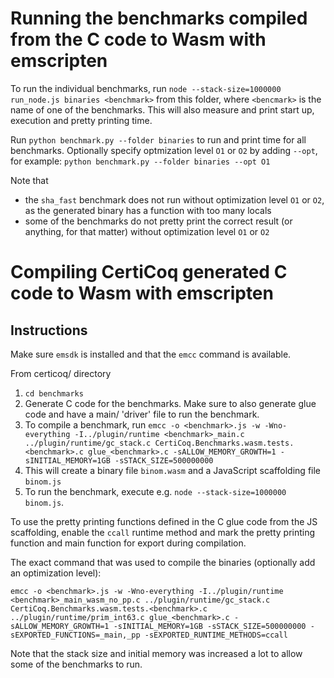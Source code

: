 # Running the benchmarks compiled from the C code to Wasm with emscripten

To run the individual benchmarks, run  `node --stack-size=1000000 run_node.js binaries <benchmark>` from this folder, where `<bencmark>` is the name of one of the benchmarks. This will also measure and print start up, execution and pretty printing time.

Run `python benchmark.py --folder binaries` to run and print time for all benchmarks. Optionally specify optmization level `O1` or `O2` by adding `--opt`, for example: `python benchmark.py --folder binaries --opt O1`

Note that
- the `sha_fast` benchmark does not run without optimization level `O1` or `O2`, as the generated binary has a function with too many locals
- some of the benchmarks do not pretty print the correct result (or anything, for that matter) without optimization level `O1` or `O2`

# Compiling CertiCoq generated C code to Wasm with emscripten

## Instructions

Make sure `emsdk` is installed and that the `emcc` command is available.

From certicoq/ directory
1. `cd benchmarks`
2. Generate C code for the benchmarks. Make sure to also generate glue code and have a main/ 'driver' file to run the benchmark.
3. To compile a benchmark, run `emcc -o <benchmark>.js -w -Wno-everything -I../plugin/runtime <benchmark>_main.c ../plugin/runtime/gc_stack.c CertiCoq.Benchmarks.wasm.tests.<benchmark>.c glue_<benchmark>.c -sALLOW_MEMORY_GROWTH=1 -sINITIAL_MEMORY=1GB -sSTACK_SIZE=500000000`
4. This will create a binary file `binom.wasm` and a JavaScript scaffolding file `binom.js`
5. To run the benchmark, execute e.g. `node --stack-size=1000000 binom.js`.

To use the pretty printing functions defined in the C glue code from the JS scaffolding, enable the `ccall` runtime method and mark the pretty printing function and main function for export during compilation.

The exact command that was used to compile the binaries (optionally add an optimization level):
```
emcc -o <benchmark>.js -w -Wno-everything -I../plugin/runtime <benchmark>_main_wasm_no_pp.c ../plugin/runtime/gc_stack.c CertiCoq.Benchmarks.wasm.tests.<benchmark>.c ../plugin/runtime/prim_int63.c glue_<benchmark>.c -sALLOW_MEMORY_GROWTH=1 -sINITIAL_MEMORY=1GB -sSTACK_SIZE=500000000 -sEXPORTED_FUNCTIONS=_main,_pp -sEXPORTED_RUNTIME_METHODS=ccall
```

Note that the stack size and initial memory was increased a lot to allow some of the benchmarks to run.
